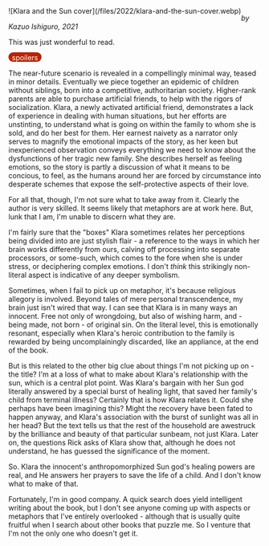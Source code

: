 <!--
.. title: Klara and the Sun
.. slug: klara-and-the-sun
.. date: 2022-01-04 16:06:39 UTC-06:00
.. tags: media,book,fiction,novel,science-fiction,ishiguro
-->

<span style="float: left">
![Klara and the Sun cover](/files/2022/klara-and-the-sun-cover.webp)
</span>

*by Kazuo Ishiguro, 2021*

This was just wonderful to read.

<span style="background:#bb2200; color:white; border-radius: 1em; padding-left: 0.5em; padding-right: 0.5em; padding-top: 2px;">spoilers</span>

The near-future scenario is revealed in a compellingly minimal way, teased
in minor details. Eventually we piece together an epidemic of children without
siblings, born into a competitive, authoritarian society. Higher-rank parents
are able to purchase artificial friends, to help with the rigors of
socialization. Klara, a newly activated artificial friend, demonstrates a lack
of experience in dealing with human situations, but her efforts are
unstinting, to understand what is going on within the family to whom she is
sold, and do her best for them. Her earnest naivety as a narrator only
serves to magnify the emotional impacts of the story, as her keen but
inexperienced observation conveys everything we need to know about the
dysfunctions of her tragic new family. She describes
herself as feeling emotions, so the story is partly a discussion of what it
means to be concious, to feel, as the humans around her are forced by
circumstance into desperate schemes that expose the self-protective
aspects of their love.

For all that, though, I'm not sure what to take away from it. Clearly the
author is very skilled. It seems likely that metaphors are at work here. But,
lunk that I am, I'm unable to discern what they are.

I'm fairly sure that the "boxes" Klara sometimes relates her perceptions being
divided into are just stylish flair - a reference to the ways in which her
brain works differently from ours, calving off processing into separate
processors, or some-such, which comes to the fore when she is under stress,
or deciphering complex emotions. I don't *think* this strikingly non-literal
aspect is indicative of any deeper symbolism.

Sometimes, when I fail to pick up on metaphor, it's because religious
allegory is involved. Beyond tales of mere personal transcendence, my brain
just isn't wired that way. I can see that Klara is in many ways an innocent.
Free not only of wrongdoing, but also of wishing harm, and - being made, not
born - of original sin. On the literal level, this is emotionally
resonant, especially when Klara's heroic contribution to the family is
rewarded by being uncomplainingly discarded, like an appliance, at the end of
the book.

But is this related to the other big clue about things I'm not picking up on -
the title? I'm at a loss of what to make about Klara's relationship with the
sun, which is a central plot point. Was Klara's bargain with her Sun god
literally answered by a special burst of healing light, that saved her family's
child from terminal illness? Certainly that is how Klara relates it. Could she
perhaps have been imagining this? Might the recovery have been fated to happen
anyway, and Klara's association with the burst of sunlight was all in her head?
But the text tells us that the rest of the household are awestruck by the
brilliance and beauty of that particular sunbeam, not just Klara. Later on, the
questions Rick asks of Klara show that, although he does not understand, he has
guessed the significance of the moment.

So. Klara the innocent's anthropomorphized Sun god's healing powers are real,
and He answers her prayers to save the life of a child. And I don't know what
to make of that.

Fortunately, I'm in good company. A quick search does yield intelligent writing
about the book, but I don't see anyone coming up with aspects or metaphors
that I've entirely overlooked - although that is usually quite fruitful when I
search about other books that puzzle me. So I venture that I'm not the only one
who doesn't get it.

<br style="clear: left" />

